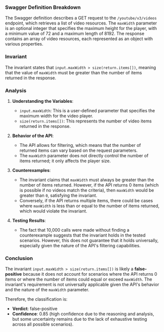 ### Swagger Definition Breakdown
The Swagger definition describes a GET request to the `/youtube/v3/videos` endpoint, which retrieves a list of video resources. The `maxWidth` parameter is an optional integer that specifies the maximum height for the player, with a minimum value of 72 and a maximum length of 8192. The response contains an array of video resources, each represented as an object with various properties.

### Invariant
The invariant states that `input.maxWidth > size(return.items[])`, meaning that the value of `maxWidth` must be greater than the number of items returned in the response.

### Analysis
1. **Understanding the Variables**: 
   - `input.maxWidth`: This is a user-defined parameter that specifies the maximum width for the video player.
   - `size(return.items[])`: This represents the number of video items returned in the response.

2. **Behavior of the API**: 
   - The API allows for filtering, which means that the number of returned items can vary based on the request parameters. 
   - The `maxWidth` parameter does not directly control the number of items returned; it only affects the player size.

3. **Counterexamples**: 
   - The invariant claims that `maxWidth` must always be greater than the number of items returned. However, if the API returns 0 items (which is possible if no videos match the criteria), then `maxWidth` would be greater than `0`, satisfying the invariant.
   - Conversely, if the API returns multiple items, there could be cases where `maxWidth` is less than or equal to the number of items returned, which would violate the invariant.

4. **Testing Results**: 
   - The fact that 10,000 calls were made without finding a counterexample suggests that the invariant holds in the tested scenarios. However, this does not guarantee that it holds universally, especially given the nature of the API's filtering capabilities.

### Conclusion
The invariant `input.maxWidth > size(return.items[])` is likely a **false-positive** because it does not account for scenarios where the API returns 0 items or where the number of items could equal or exceed `maxWidth`. The invariant's requirement is not universally applicable given the API's behavior and the nature of the `maxWidth` parameter. 

Therefore, the classification is:
- **Verdict**: false-positive
- **Confidence**: 0.85 (high confidence due to the reasoning and analysis, but some uncertainty remains due to the lack of exhaustive testing across all possible scenarios).
